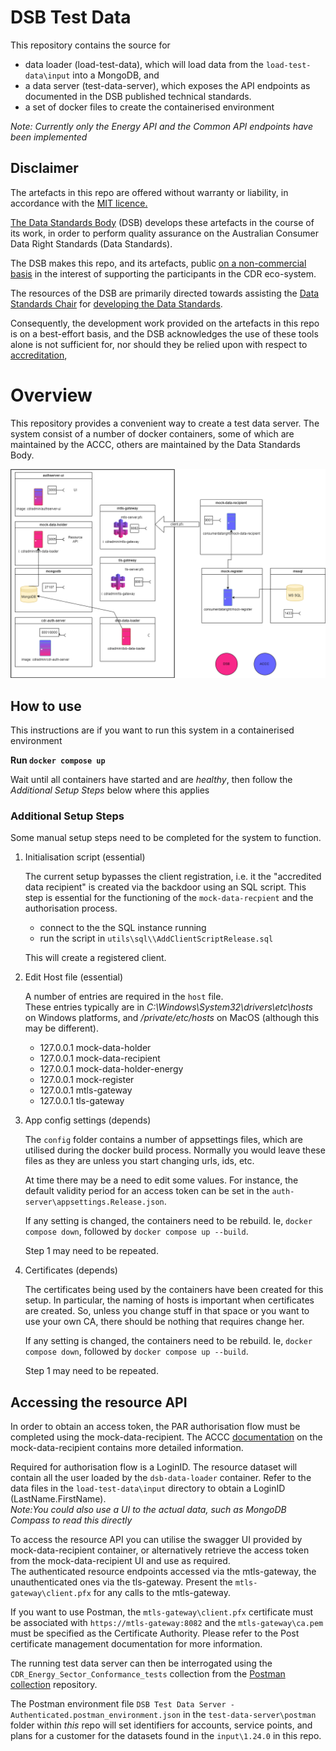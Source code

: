 
# DSB Test Data

This repository contains the source for

- data loader (load-test-data), which will load data from the `load-test-data\input` into a MongoDB, and 
- a data server (test-data-server), which exposes the API endpoints as documented in the DSB published technical standards.
- a set of docker files to create the containerised environment

*Note: Currently only the Energy API and the Common API endpoints have been implemented*

## Disclaimer

The artefacts in this repo are offered without warranty or liability, in accordance with the [MIT licence.](https://github.com/ConsumerDataStandardsAustralia/java-artefacts/blob/master/LICENSE)

[The Data Standards Body](https://www.csiro.au/en/News/News-releases/2018/Data61-appointed-to-Data-Standards-Body-role)
(DSB) develops these artefacts in the course of its work, in order to perform quality assurance on the Australian Consumer Data Right Standards (Data Standards).

The DSB makes this repo, and its artefacts, public [on a non-commercial basis](https://github.com/ConsumerDataStandardsAustralia/java-artefacts/blob/master/LICENSE)
in the interest of supporting the participants in the CDR eco-system.

The resources of the DSB are primarily directed towards assisting the [Data Standards Chair](https://consumerdatastandards.gov.au/about/)
for [developing the Data Standards](https://github.com/ConsumerDataStandardsAustralia/standards).

Consequently, the development work provided on the artefacts in this repo is on a best-effort basis,
and the DSB acknowledges the use of these tools alone is not sufficient for, nor should they be relied upon
with respect to [accreditation](https://www.accc.gov.au/focus-areas/consumer-data-right-cdr-0/cdr-draft-accreditation-guidelines),

# Overview

This repository provides a convenient way to create a test data server. The system consist of a number of docker containers, some of which are maintained by the ACCC, others are maintained by the Data Standards Body.

![alt text](images/InfosecIntegration.png)

## How to use

This instructions are if you want to run this system in a containerised environment

**Run `docker compose up`**

Wait until all containers have started and are *healthy*, then follow the *Additional Setup Steps* below where this applies

### Additional Setup Steps

Some manual setup steps need to be completed for the system to function. 

1. Initialisation script (essential)

   The current setup bypasses the client registration, i.e. it the "accredited data recipient" is created via the backdoor using an SQL script.
   This step is essential for the functioning of the `mock-data-recpient` and the authorisation process.

   - connect to the the SQL instance running
   - run the script in `utils\sql\\AddClientScriptRelease.sql`

   This will create a registered client.

2. Edit Host file  (essential)
   
   A number of entries are required in the `host` file.</br>These entries typically are in *C:\Windows\System32\drivers\etc\hosts* on Windows platforms, and */private/etc/hosts* on MacOS (although this may be different).

   - 127.0.0.1 mock-data-holder
   - 127.0.0.1 mock-data-recipient
   - 127.0.0.1 mock-data-holder-energy
   - 127.0.0.1 mock-register
   - 127.0.0.1 mtls-gateway
   - 127.0.0.1 tls-gateway

3. App config settings (depends)
   
   The `config` folder contains a number of appsettings files, which are utilised during the docker build process.
   Normally you would leave these files as they are unless you start changing urls, ids, etc.

   At time there may be a need to edit some values. For instance, the default validity period for an access token can be set in the `auth-server\appsettings.Release.json`.

   If any setting is changed, the containers need to be rebuild.
   Ie, `docker compose down`, followed by `docker compose up --build`.
   
   Step 1 may need to be repeated.

4. Certificates (depends)
   
   The certificates being used by the containers have been created for this setup. In particular, the naming of hosts is important when certificates are created. So, unless you change stuff in that space or you want to use your own CA, there should be nothing that requires change her.

   If any setting is changed, the containers need to be rebuild.
   Ie, `docker compose down`, followed by `docker compose up --build`.
   
   Step 1 may need to be repeated.

## Accessing the resource API

In order to obtain an access token, the PAR authorisation flow must be completed using the mock-data-recipient. The ACCC [documentation](https://github.com/ConsumerDataRight/mock-data-recipient) on the mock-data-recipient contains more detailed information.

Required for authorisation flow is a LoginID. The resource dataset will contain all the user loaded by the `dsb-data-loader` container. Refer to the data files in the `load-test-data\input` directory to obtain a LoginID (LastName.FirstName).</br>
*Note:You could also use a UI to the actual data, such as MongoDB Compass to read this directly*

To access the resource API you can utilise the swagger UI provided by mock-data-recipient container, or alternatively retrieve the access token from the mock-data-recipient UI and use as required.</br> The authenticated resource endpoints accessed via the mtls-gateway, the unauthenticated ones via the tls-gateway.
Present the `mtls-gateway\client.pfx` for any calls to the mtls-gateway.

If you want to use Postman, the `mtls-gateway\client.pfx` certificate must be associated with `https://mtls-gateway:8082` and the `mtls-gateway\ca.pem` must be specified as the Certificate Authority. Please refer to the Post certificate management documentation for more information.

The running test data server can then be interrogated using the `CDR_Energy_Sector_Conformance_tests` collection
from the [Postman collection](https://github.com/ConsumerDataStandardsAustralia/dsb-postman) repository.

The Postman environment file `DSB Test Data Server - Authenticated.postman_environment.json` in the `test-data-server\postman` folder within *this* repo will set identifiers for accounts, service points, and plans for a customer for the datasets found in the `input\1.24.0` in this repo.

